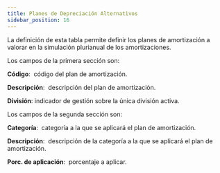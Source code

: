 ```yaml
---
title: Planes de Depreciación Alternativos
sidebar_position: 16
---
```


La definición de esta tabla permite definir los planes de amortización a valorar en la simulación plurianual de los amortizaciones.

Los campos de la primera sección son:

**Código**:  código del plan de amortización.

**Descripción**:  descripción del plan de amortización.

**División**: indicador de gestión sobre la única división activa.


Los campos de la segunda sección son:

**Categoría**:  categoría a la que se aplicará el plan de amortización.

**Descripción**:  descripción de la categoría a la que se aplicará el plan de amortización.

**Porc. de aplicación**:  porcentaje a aplicar.